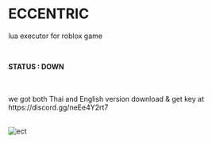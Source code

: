 # ECCENTRIC
lua executor for roblox game 

<br/>

**STATUS : DOWN**

<br/>


<br/>
we got both Thai and English version 
download & get key at https://discord.gg/neEe4Y2rt7
<br/>

<br/>


![ect](https://user-images.githubusercontent.com/47096657/194698831-9208ddef-e73e-4257-a310-42d2ed74ac28.PNG)
